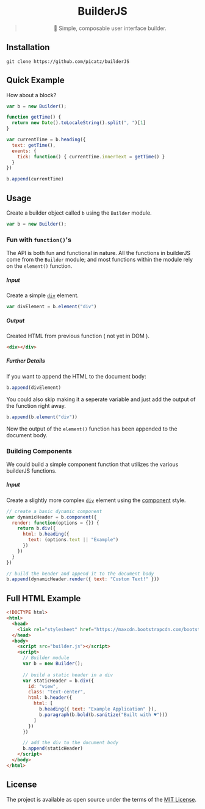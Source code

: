 <div align="center">

# BuilderJS

> 👷  Simple, composable user interface builder.

</div>

## Installation

```shell
git clone https://github.com/picatz/builderJS
```
## Quick Example

How about a block?

```javascript
var b = new Builder();

function getTime() {
  return new Date().toLocaleString().split(", ")[1]
}

var currentTime = b.heading({
  text: getTime(),
  events: {
    tick: function() { currentTime.innerText = getTime() }
  }
})

b.append(currentTime)
```

## Usage

Create a builder object called `b` using the `Builder` module.

```javascript
var b = new Builder();
```

### Fun with `function()`'s
The API is both fun and functional in nature. All the functions in builderJS come from the `Builder` module; and most functions within the module rely on the `element()` function.

##### Input
Create a simple [`div`](https://www.w3schools.com/tags/tag_div.asp) element.
```javascript
var divElement = b.element("div")
```
##### Output
Created HTML from previous function ( not yet in DOM ).
```html
<div></div>
```
##### Further Details
If you want to append the HTML to the document body:
```javascript
b.append(divElement)
```
You could also skip making it a seperate variable and just add the output of the function right away.
```javascript
b.append(b.element("div"))
```
Now the output of the `element()` function has been appended to the document body.

### Building Components
We could build a simple component function that utilizes the various builderJS functions.

##### Input
Create a slightly more complex [`div`](https://www.w3schools.com/tags/tag_div.asp) element using the [component](https://github.com/picatz/builderJS/wiki/Component-Style) style.
```javascript
// create a basic dynamic component
var dynamicHeader = b.component({ 
  render: function(options = {}) {
    return b.div({
      html: b.heading({ 
        text: (options.text || "Example")
      })
    })
  }
})

// build the header and append it to the document body
b.append(dynamicHeader.render({ text: "Custom Text!" }))
```

## Full HTML Example

```html
<!DOCTYPE html>
<html>
  <head>
    <link rel="stylesheet" href="https://maxcdn.bootstrapcdn.com/bootstrap/4.0.0-beta.2/css/bootstrap.min.css">
  </head>
  <body>
    <script src="builder.js"></script>
    <script>
      // Builder module
      var b = new Builder();
    
      // build a static header in a div
      var staticHeader = b.div({ 
        id: "view", 
        class: "text-center", 
        html: b.header({ 
          html: [ 
            b.heading({ text: "Example Application" }),
            b.paragraph(b.bold(b.sanitize("Built with ♥")))
          ]
        })
      })

      // add the div to the document body
      b.append(staticHeader)
    </script>
  </body>
</html>
```

## License

The project is available as open source under the terms of the [MIT License](https://opensource.org/licenses/MIT).
